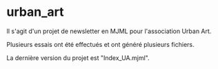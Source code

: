 # urban_art

Il s'agit d'un projet de newsletter en MJML pour l'association Urban Art.

Plusieurs essais ont été effectués et ont généré plusieurs fichiers.

La dernière version du projet est "Index_UA.mjml".

